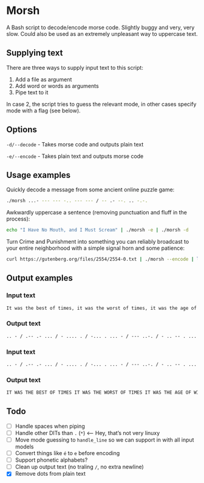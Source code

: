 # Morsh

A Bash script to decode/encode morse code. Slightly buggy and very, very slow. Could also be used as an extremely unpleasant way to uppercase text.

## Supplying text

There are three ways to supply input text to this script:

  1) Add a file as argument
  2) Add word or words as arguments
  3) Pipe text to it

In case 2, the script tries to guess the relevant mode, in other cases specify mode with a flag (see below).

## Options

`-d/--decode` - Takes morse code and outputs plain text

`-e/--encode` - Takes plain text and outputs morse code

## Usage examples

Quickly decode a message from some ancient online puzzle game:

```bash
./morsh ...- --- --- -.. --- --- / -- .- --. .. -.-.
```

Awkwardly uppercase a sentence (removing punctuation and fluff in the process):

```bash
echo "I Have No Mouth, and I Must Scream" | ./morsh -e | ./morsh -d
```

Turn Crime and Punishment into something you can reliably broadcast to your entire neighborhood with a simple signal horn and some patience:

```bash
curl https://gutenberg.org/files/2554/2554-0.txt | ./morsh --encode | less
```

## Output examples

### Input text

```txt
It was the best of times, it was the worst of times, it was the age of wisdom, it was the age of foolishness, it was the epoch of belief, it was the epoch of incredulity, it was the season of Light, it was the season of Darkness, it was the spring of hope, it was the winter of despair, we had everything before us, we had nothing before us, we were all going direct to Heaven, we were all going direct the other way – in short, the period was so far like the present period, that some of its noisiest authorities insisted on its being received, for good or for evil, in the superlative degree of comparison only.
```

### Output text

```txt
.. - / .-- .- ... / - .... . / -... . ... - / --- ..-. / - .. -- . ...  / .. - / .-- .- ... / - .... . / .-- --- .-. ... - / --- ..-. / - .. -- . ...  / .. - / .-- .- ... / - .... . / .- --. . / --- ..-. / .-- .. ... -.. --- --  / .. - / .-- .- ... / - .... . / .- --. . / --- ..-. / ..-. --- --- .-.. .. ... .... -. . ... ...  / .. - / .-- .- ... / - .... . / . .--. --- -.-. .... / --- ..-. / -... . .-.. .. . ..-.  / .. - / .-- .- ... / - .... . / . .--. --- -.-. .... / --- ..-. / .. -. -.-. .-. . -.. ..- .-.. .. - -.--  / .. - / .-- .- ... / - .... . / ... . .- ... --- -. / --- ..-. / .-.. .. --. .... -  / .. - / .-- .- ... / - .... . / ... . .- ... --- -. / --- ..-. / -.. .- .-. -.- -. . ... ...  / .. - / .-- .- ... / - .... . / ... .--. .-. .. -. --. / --- ..-. / .... --- .--. .  / .. - / .-- .- ... / - .... . / .-- .. -. - . .-. / --- ..-. / -.. . ... .--. .- .. .-.  / .-- . / .... .- -.. / . ...- . .-. -.-- - .... .. -. --. / -... . ..-. --- .-. . / ..- ...  / .-- . / .... .- -.. / -. --- - .... .. -. --. / -... . ..-. --- .-. . / ..- ...  / .-- . / .-- . .-. . / .- .-.. .-.. / --. --- .. -. --. / -.. .. .-. . -.-. - / - --- / .... . .- ...- . -.  / .-- . / .-- . .-. . / .- .-.. .-.. / --. --- .. -. --. / -.. .. .-. . -.-. - / - .... . / --- - .... . .-. / .-- .- -.-- /  / .. -. / ... .... --- .-. -  / - .... . / .--. . .-. .. --- -.. / .-- .- ... / ... --- / ..-. .- .-. / .-.. .. -.- . / - .... . / .--. .-. . ... . -. - / .--. . .-. .. --- -..  / - .... .- - / ... --- -- . / --- ..-. / .. - ... / -. --- .. ... .. . ... - / .- ..- - .... --- .-. .. - .. . ... / .. -. ... .. ... - . -.. / --- -. / .. - ... / -... . .. -. --. / .-. . -.-. . .. ...- . -..  / ..-. --- .-. / --. --- --- -.. / --- .-. / ..-. --- .-. / . ...- .. .-..  / .. -. / - .... . / ... ..- .--. . .-. .-.. .- - .. ...- . / -.. . --. .-. . . / --- ..-. / -.-. --- -- .--. .- .-. .. ... --- -. / --- -. .-.. -.-- ./
```

### Input text

```txt
.. - / .-- .- ... / - .... . / -... . ... - / --- ..-. / - .. -- . ...  / .. - / .-- .- ... / - .... . / .-- --- .-. ... - / --- ..-. / - .. -- . ...  / .. - / .-- .- ... / - .... . / .- --. . / --- ..-. / .-- .. ... -.. --- --  / .. - / .-- .- ... / - .... . / .- --. . / --- ..-. / ..-. --- --- .-.. .. ... .... -. . ... ...  / .. - / .-- .- ... / - .... . / . .--. --- -.-. .... / --- ..-. / -... . .-.. .. . ..-.  / .. - / .-- .- ... / - .... . / . .--. --- -.-. .... / --- ..-. / .. -. -.-. .-. . -.. ..- .-.. .. - -.--  / .. - / .-- .- ... / - .... . / ... . .- ... --- -. / --- ..-. / .-.. .. --. .... -  / .. - / .-- .- ... / - .... . / ... . .- ... --- -. / --- ..-. / -.. .- .-. -.- -. . ... ...  / .. - / .-- .- ... / - .... . / ... .--. .-. .. -. --. / --- ..-. / .... --- .--. .  / .. - / .-- .- ... / - .... . / .-- .. -. - . .-. / --- ..-. / -.. . ... .--. .- .. .-.  / .-- . / .... .- -.. / . ...- . .-. -.-- - .... .. -. --. / -... . ..-. --- .-. . / ..- ...  / .-- . / .... .- -.. / -. --- - .... .. -. --. / -... . ..-. --- .-. . / ..- ...  / .-- . / .-- . .-. . / .- .-.. .-.. / --. --- .. -. --. / -.. .. .-. . -.-. - / - --- / .... . .- ...- . -.  / .-- . / .-- . .-. . / .- .-.. .-.. / --. --- .. -. --. / -.. .. .-. . -.-. - / - .... . / --- - .... . .-. / .-- .- -.-- /  / .. -. / ... .... --- .-. -  / - .... . / .--. . .-. .. --- -.. / .-- .- ... / ... --- / ..-. .- .-. / .-.. .. -.- . / - .... . / .--. .-. . ... . -. - / .--. . .-. .. --- -..  / - .... .- - / ... --- -- . / --- ..-. / .. - ... / -. --- .. ... .. . ... - / .- ..- - .... --- .-. .. - .. . ... / .. -. ... .. ... - . -.. / --- -. / .. - ... / -... . .. -. --. / .-. . -.-. . .. ...- . -..  / ..-. --- .-. / --. --- --- -.. / --- .-. / ..-. --- .-. / . ...- .. .-..  / .. -. / - .... . / ... ..- .--. . .-. .-.. .- - .. ...- . / -.. . --. .-. . . / --- ..-. / -.-. --- -- .--. .- .-. .. ... --- -. / --- -. .-.. -.-- ./
```

### Output text

```txt
IT WAS THE BEST OF TIMES IT WAS THE WORST OF TIMES IT WAS THE AGE OF WISDOM IT WAS THE AGE OF FOOLISHNESS IT WAS THE EPOCH OF BELIEF IT WAS THE EPOCH OF INCREDULITY IT WAS THE SEASON OF LIGHT IT WAS THE SEASON OF DARKNESS IT WAS THE SPRING OF HOPE IT WAS THE WINTER OF DESPAIR WE HAD EVERYTHING BEFORE US WE HAD NOTHING BEFORE US WE WERE ALL GOING DIRECT TO HEAVEN WE WERE ALL GOING DIRECT THE OTHER WAY  IN SHORT THE PERIOD WAS SO FAR LIKE THE PRESENT PERIOD THAT SOME OF ITS NOISIEST AUTHORITIES INSISTED ON ITS BEING RECEIVED FOR GOOD OR FOR EVIL IN THE SUPERLATIVE DEGREE OF COMPARISON ONLY
```

## Todo

- [ ] Handle spaces when piping
- [ ] Handle other DITs than `.` (`*`) <-- Hey, that’s not very linuxy
- [ ] Move mode guessing to `handle_line` so we can support in with all input models
- [ ] Convert things like `é` to `e` before encoding
- [ ] Support phonetic alphabets?
- [ ] Clean up output text (no traling `/`, no extra newline)
- [x] Remove dots from plain text
